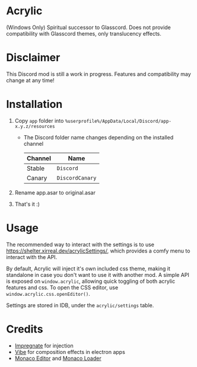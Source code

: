 # Acrylic

(Windows Only) Spiritual successor to Glasscord. Does not provide compatibility with Glasscord themes, only translucency effects.

# Disclaimer

This Discord mod is still a work in progress. Features and compatibility may change at any time!

# Installation

1. Copy `app` folder into `%userprofile%/AppData/Local/Discord/app-x.y.z/resources`

    - The Discord folder name changes depending on the installed channel

      | Channel | Name            |
      | ------- | --------------- |
      | Stable  | `Discord`       |
      | Canary  | `DiscordCanary` |

2. Rename app.asar to original.asar
3. That's it :)

# Usage

The recommended way to interact with the settings is to use https://shelter.xirreal.dev/acrylicSettings/, which provides a comfy menu to interact with the API.

By default, Acrylic will inject it's own included css theme, making it standalone in case you don't want to use it with another mod.
A simple API is exposed on `window.acrylic`, allowing quick toggling of both acrylic features and css.
To open the CSS editor, use `window.acrylic.css.openEditor()`.

Settings are stored in IDB, under the `acrylic/settings` table.

# Credits

- [Impregnate](https://github.com/Cumcord/Impregnate) for injection
- [Vibe](https://github.com/pykeio/vibe) for composition effects in electron apps
- [Monaco Editor](https://microsoft.github.io/monaco-editor/) and [Monaco Loader](https://github.com/suren-atoyan/monaco-loader)
